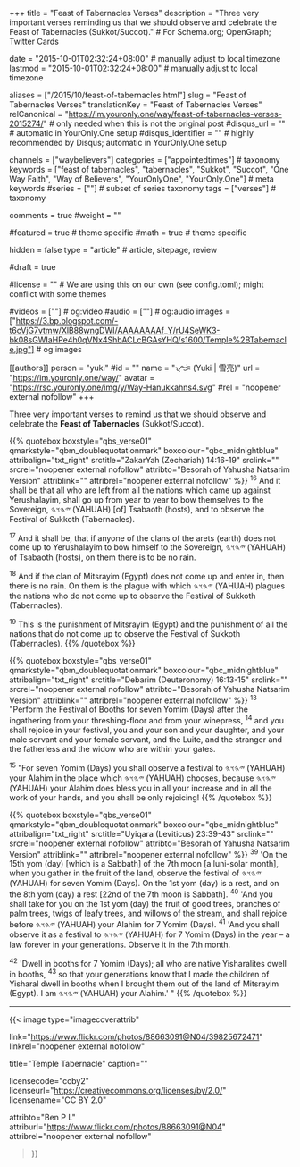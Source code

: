 +++
title = "Feast of Tabernacles Verses"
description = "Three very important verses reminding us that we should observe and celebrate the Feast of Tabernacles (Sukkot/Succot)."  # For Schema.org; OpenGraph; Twitter Cards

date = "2015-10-01T02:32:24+08:00"                          # manually adjust to local timezone
lastmod = "2015-10-01T02:32:24+08:00"                          # manually adjust to local timezone

aliases = ["/2015/10/feast-of-tabernacles.html"]
slug = "Feast of Tabernacles Verses"
translationKey = "Feast of Tabernacles Verses"
relCanonical = "https://im.youronly.one/way/feast-of-tabernacles-verses-2015274/"                           # only needed when this is not the original post
#disqus_url = ""                                                    # automatic in YourOnly.One setup
#disqus_identifier = ""                                             # highly recommended by Disqus; automatic in YourOnly.One setup

channels = ["waybelievers"]
categories = ["appointedtimes"]                           # taxonomy
keywords = ["feast of tabernacles", "tabernacles", "Sukkot", "Succot", "One Way Faith", "Way of Believers", "YourOnlyOne", "YourOnly.One"]                             # meta keywords
#series = [""]                               # subset of series taxonomy
tags = ["verses"]                                 # taxonomy

comments = true
#weight = ""

#featured = true                              # theme specific
#math = true                                  # theme specific

hidden = false
type = "article"                                                           # article, sitepage, review

#draft = true

#license = ""                                 # We are using this on our own (see config.toml); might conflict with some themes

#videos = [""]                                # og:video
#audio = [""]                                 # og:audio
images = ["https://3.bp.blogspot.com/-t6cVjG7vtmw/XlB88wngDWI/AAAAAAAAf_Y/rU4SeWK3-bk08sGWIaHPe4h0qVNx4ShbACLcBGAsYHQ/s1600/Temple%2BTabernacle.jpg"]    # og:images

[[authors]]
person = "yuki"
#id = ""
name = "ᜌᜓᜃᜒ (Yuki | 雪亮)"
url = "https://im.youronly.one/way/"
avatar = "https://rsc.youronly.one/img/y/Way-Hanukkahns4.svg"
#rel = "noopener external nofollow"
+++

Three very important verses to remind us that we should observe and celebrate the **Feast of Tabernacles** (Sukkot/Succot).

<!--more-->

{{% quotebox boxstyle="qbs_verse01" qmarkstyle="qbm_doublequotationmark" boxcolour="qbc_midnightblue" attribalign="txt_right" srctitle="ZakarYah (Zechariah) 14:16-19" srclink="" srcrel="noopener external nofollow" attribto="Besorah of Yahusha Natsarim Version" attriblink="" attribrel="noopener external nofollow" %}}
<sup>16</sup> And it shall be that all who are left from all the nations which came up against Yerushalayim, shall go up from year to year to bow themselves to the Sovereign, <bdi lang="hbo-Hebr" dir="rtl">𐤉𐤄𐤅𐤄</bdi> (<bdi lang="hbo-Latn" dir="ltr">YAHUAH</bdi>) [of] Tsabaoth (hosts), and to observe the Festival of Sukkoth (Tabernacles).

<sup>17</sup> And it shall be, that if anyone of the clans of the arets (earth) does not come up to Yerushalayim to bow himself to the Sovereign, <bdi lang="hbo-Hebr" dir="rtl">𐤉𐤄𐤅𐤄</bdi> (<bdi lang="hbo-Latn" dir="ltr">YAHUAH</bdi>) of Tsabaoth (hosts), on them there is to be no rain.

<sup>18</sup> And if the clan of Mitsrayim (Egypt) does not come up and enter in, then there is no rain.
On them is the plague with which <bdi lang="hbo-Hebr" dir="rtl">𐤉𐤄𐤅𐤄</bdi> (<bdi lang="hbo-Latn" dir="ltr">YAHUAH</bdi>) plagues the nations who do not come up to observe the Festival of Sukkoth (Tabernacles).

<sup>19</sup> This is the punishment of Mitsrayim (Egypt) and the punishment of all the nations that do not come up to observe the Festival of Sukkoth (Tabernacles).
{{% /quotebox %}}

{{% quotebox boxstyle="qbs_verse01" qmarkstyle="qbm_doublequotationmark" boxcolour="qbc_midnightblue" attribalign="txt_right" srctitle="Debarim (Deuteronomy) 16:13-15" srclink="" srcrel="noopener external nofollow" attribto="Besorah of Yahusha Natsarim Version" attriblink="" attribrel="noopener external nofollow" %}}
<sup>13</sup> "Perform the Festival of Booths for seven Yomim (Days) after the ingathering from your threshing-floor and from your winepress, <sup>14</sup> and you shall rejoice in your festival, you and your son and your daughter, and your male servant and your female servant, and the Luite, and the stranger and the fatherless and the widow who are within your gates.

<sup>15</sup> "For seven Yomim (Days) you shall observe a festival to <bdi lang="hbo-Hebr" dir="rtl">𐤉𐤄𐤅𐤄</bdi> (<bdi lang="hbo-Latn" dir="ltr">YAHUAH</bdi>) your Alahim in the place which <bdi lang="hbo-Hebr" dir="rtl">𐤉𐤄𐤅𐤄</bdi> (<bdi lang="hbo-Latn" dir="ltr">YAHUAH</bdi>) chooses, because <bdi lang="hbo-Hebr" dir="rtl">𐤉𐤄𐤅𐤄</bdi> (<bdi lang="hbo-Latn" dir="ltr">YAHUAH</bdi>) your Alahim does bless you in all your increase and in all the work of your hands, and you shall be only rejoicing!
{{% /quotebox %}}

{{% quotebox boxstyle="qbs_verse01" qmarkstyle="qbm_doublequotationmark" boxcolour="qbc_midnightblue" attribalign="txt_right" srctitle="Uyiqara (Leviticus) 23:39-43" srclink="" srcrel="noopener external nofollow" attribto="Besorah of Yahusha Natsarim Version" attriblink="" attribrel="noopener external nofollow" %}}
<sup>39</sup> 'On the 15th yom (day) [which is a Sabbath] of the 7th moon [a luni-solar month], when you gather in the fruit of the land, observe the festival of <bdi lang="hbo-Hebr" dir="rtl">𐤉𐤄𐤅𐤄</bdi> (<bdi lang="hbo-Latn" dir="ltr">YAHUAH</bdi>) for seven Yomim (Days).
On the 1st yom (day) is a rest, and on the 8th yom (day) a rest [22nd of the 7th moon is Sabbath]. <sup>40</sup> 'And you shall take for you on the 1st yom (day) the fruit of good trees, branches of palm trees, twigs of leafy trees, and willows of the stream, and shall rejoice before <bdi lang="hbo-Hebr" dir="rtl">𐤉𐤄𐤅𐤄</bdi> (<bdi lang="hbo-Latn" dir="ltr">YAHUAH</bdi>) your Alahim for 7 Yomim (Days). <sup>41</sup> 'And you shall observe it as a festival to <bdi lang="hbo-Hebr" dir="rtl">𐤉𐤄𐤅𐤄</bdi> (<bdi lang="hbo-Latn" dir="ltr">YAHUAH</bdi>) for 7 Yomim (Days) in the year – a law forever in your generations. Observe it in the 7th month.

<sup>42</sup> 'Dwell in booths for 7 Yomim (Days); all who are native Yisharalites dwell in booths, <sup>43</sup> so that your generations know that I made the children of Yisharal dwell in booths when I brought them out of the land of Mitsrayim (Egypt). I am <bdi lang="hbo-Hebr" dir="rtl">𐤉𐤄𐤅𐤄</bdi> (<bdi lang="hbo-Latn" dir="ltr">YAHUAH</bdi>) your Alahim.' "
{{% /quotebox %}}

---

{{< image
  type="imagecoverattrib"

  link="https://www.flickr.com/photos/88663091@N04/39825672471"
  linkrel="noopener external nofollow"

  title="Temple Tabernacle"
  caption=""

  licensecode="ccby2"
  licenseurl="https://creativecommons.org/licenses/by/2.0/"
  licensename="CC BY 2.0"

  attribto="Ben P L"
  attriburl="https://www.flickr.com/photos/88663091@N04"
  attribrel="noopener external nofollow"
>}}
